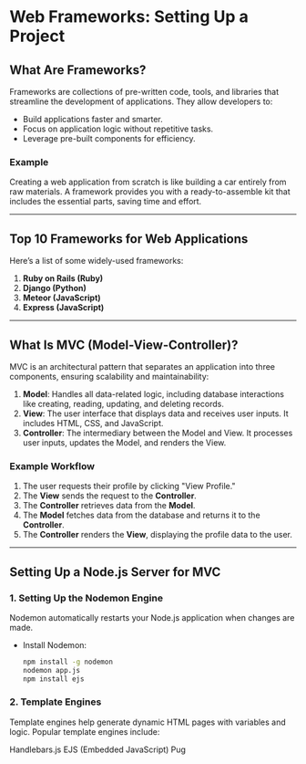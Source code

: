 # Web Frameworks: Setting Up a Project

## What Are Frameworks?

Frameworks are collections of pre-written code, tools, and libraries that streamline the development of applications. They allow developers to:

- Build applications faster and smarter.
- Focus on application logic without repetitive tasks.
- Leverage pre-built components for efficiency.

### Example
Creating a web application from scratch is like building a car entirely from raw materials. A framework provides you with a ready-to-assemble kit that includes the essential parts, saving time and effort.

---

## Top 10 Frameworks for Web Applications

Here’s a list of some widely-used frameworks:

1. **Ruby on Rails (Ruby)**  
2. **Django (Python)**   
3. **Meteor (JavaScript)**  
4. **Express (JavaScript)**  

---

## What Is MVC (Model-View-Controller)?

MVC is an architectural pattern that separates an application into three components, ensuring scalability and maintainability:

1. **Model**: Handles all data-related logic, including database interactions like creating, reading, updating, and deleting records.
2. **View**: The user interface that displays data and receives user inputs. It includes HTML, CSS, and JavaScript.
3. **Controller**: The intermediary between the Model and View. It processes user inputs, updates the Model, and renders the View.

### Example Workflow
1. The user requests their profile by clicking "View Profile."
2. The **View** sends the request to the **Controller**.
3. The **Controller** retrieves data from the **Model**.
4. The **Model** fetches data from the database and returns it to the **Controller**.
5. The **Controller** renders the **View**, displaying the profile data to the user.

---

## Setting Up a Node.js Server for MVC

### 1. Setting Up the Nodemon Engine
Nodemon automatically restarts your Node.js application when changes are made.

- Install Nodemon:
  ```bash
  npm install -g nodemon
  nodemon app.js
  npm install ejs
  ```

### 2. Template Engines
Template engines help generate dynamic HTML pages with variables and logic. Popular template engines include:

Handlebars.js
EJS (Embedded JavaScript)
Pug
